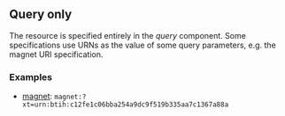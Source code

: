 <!--
SPDX-FileCopyrightText: 2021 Andre 'Staltz' Medeiros

SPDX-License-Identifier: CC-BY-4.0
-->

## Query only

The resource is specified entirely in the *query* component. Some specifications use URNs as the value of some query parameters, e.g. the magnet URI specification.

### Examples

- [magnet](../references/magnet.md): `magnet:?xt=urn:btih:c12fe1c06bba254a9dc9f519b335aa7c1367a88a`
